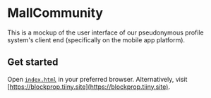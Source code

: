 # MallCommunity

This is a mockup of the user interface of our pseudonymous profile system's client end (specifically on the mobile app platform).

## Get started
Open [`index.html`](./index.html) in your preferred browser. Alternatively, visit [https://blockprop.tiiny.site](https://blockprop.tiiny.site).
